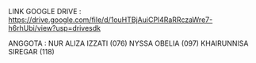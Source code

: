 LINK GOOGLE DRIVE : 
https://drive.google.com/file/d/1ouHTBjAuiCPl4RaRRczaWre7-h6rhUbi/view?usp=drivesdk

ANGGOTA :
NUR ALIZA IZZATI (076)
NYSSA OBELIA (097)
KHAIRUNNISA SIREGAR (118)
